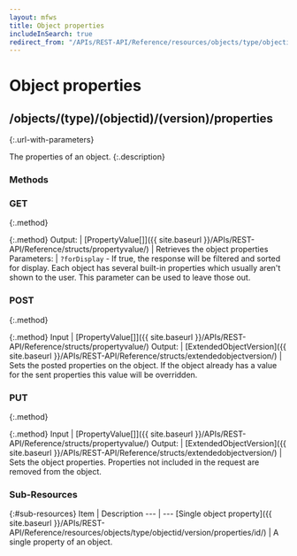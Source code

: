 ```yaml
---
layout: mfws
title: Object properties
includeInSearch: true
redirect_from: "/APIs/REST-API/Reference/resources/objects/type/objectid/version/properties.html"
---
```


# Object properties

## /objects/(type)/(objectid)/(version)/properties
{:.url-with-parameters}

The properties of an object. 
{:.description}

### Methods

### GET
{:.method}

{:.method}
Output: | [PropertyValue[]]({{ site.baseurl }}/APIs/REST-API/Reference/structs/propertyvalue/)
| Retrieves the object properties 
Parameters: | `?forDisplay` - If true, the response will be filtered and sorted for display. Each object has several built-in properties which usually aren't shown to the user. This parameter can be used to leave those out.

### POST
{:.method}

{:.method}
Input | [PropertyValue[]]({{ site.baseurl }}/APIs/REST-API/Reference/structs/propertyvalue/)
Output: | [ExtendedObjectVersion]({{ site.baseurl }}/APIs/REST-API/Reference/structs/extendedobjectversion/)
| Sets the posted properties on the object. If the object already has a value for the sent properties this value will be overridden. 

### PUT
{:.method}

{:.method}
Input | [PropertyValue[]]({{ site.baseurl }}/APIs/REST-API/Reference/structs/propertyvalue/)
Output: | [ExtendedObjectVersion]({{ site.baseurl }}/APIs/REST-API/Reference/structs/extendedobjectversion/)
| Sets the object properties. Properties not included in the request are removed from the object. 

### Sub-Resources

{:#sub-resources}
Item | Description
--- | ---
[Single object property]({{ site.baseurl }}/APIs/REST-API/Reference/resources/objects/type/objectid/version/properties/id/) | A single property of an object. 
